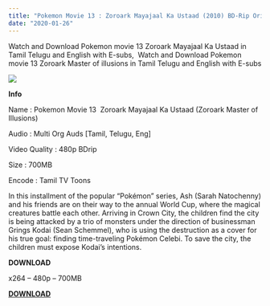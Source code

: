 ```yaml
---
title: "Pokemon Movie 13 : Zoroark Mayajaal Ka Ustaad (2010) BD-Rip Orig Audios [Tamil+Telugu+Eng] with Eng-Subs"
date: "2020-01-26"
---
```


Watch and Download Pokemon movie 13 Zoroark Mayajaal Ka Ustaad in Tamil Telugu and English with E-subs,  Watch and Download Pokemon movie 13 Zoroark Master of illusions in Tamil Telugu and English with E-subs

[![](https://1.bp.blogspot.com/-LkgaNhs1JeM/Xi1mAZ4ZiOI/AAAAAAAACQg/ceiAfBktE_I06pg_uzdAEWq8igE6AMOGQCLcBGAsYHQ/s320/images{9560a35704a61d56b1c5bb169ad4626925aff5012047a8ffb6d720526964f1e1}2B{9560a35704a61d56b1c5bb169ad4626925aff5012047a8ffb6d720526964f1e1}25288{9560a35704a61d56b1c5bb169ad4626925aff5012047a8ffb6d720526964f1e1}2529.jpeg)](https://1.bp.blogspot.com/-LkgaNhs1JeM/Xi1mAZ4ZiOI/AAAAAAAACQg/ceiAfBktE_I06pg_uzdAEWq8igE6AMOGQCLcBGAsYHQ/s1600/images{9560a35704a61d56b1c5bb169ad4626925aff5012047a8ffb6d720526964f1e1}2B{9560a35704a61d56b1c5bb169ad4626925aff5012047a8ffb6d720526964f1e1}25288{9560a35704a61d56b1c5bb169ad4626925aff5012047a8ffb6d720526964f1e1}2529.jpeg)

**Info**

Name : Pokemon Movie 13  Zoroark Mayajaal Ka Ustaad (Zoroark Master of Illusions)

Audio : Multi Org Auds \[Tamil, Telugu, Eng\]  
  
Video Quality : 480p BDrip  
  
Size : 700MB  
  
Encode : Tamil TV Toons  
  
In this installment of the popular “Pokémon” series, Ash (Sarah Natochenny) and his friends are on their way to the annual World Cup, where the magical creatures battle each other. Arriving in Crown City, the children find the city is being attacked by a trio of monsters under the direction of businessman Grings Kodai (Sean Schemmel), who is using the destruction as a cover for his true goal: finding time-traveling Pokémon Celebi. To save the city, the children must expose Kodai’s intentions.  
  
**DOWNLOAD**  

x264 – 480p – 700MB

  

**[DOWNLOAD](https://gplinks.in/3MUJMUt)**
